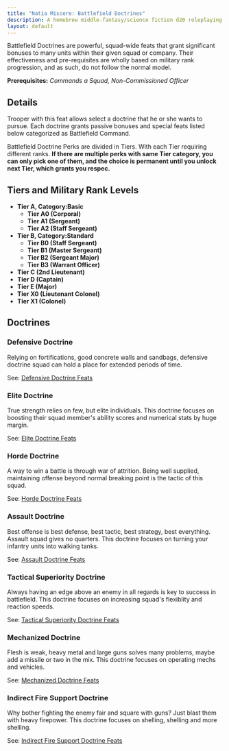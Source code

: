 ```yaml
---
title: "Natia Miscere: Battlefield Doctrines"
description: A homebrew middle-fantasy/science fiction d20 roleplaying game system based on Pathfinder
layout: default
---
```


Battlefield Doctrines are powerful, squad-wide feats that grant significant bonuses to many units within their given squad or company. Their effectiveness and pre-requisites are wholly based on military rank progression, and as such, do not follow the normal model.

**Prerequisites:** *Commands a Squad, Non-Commissioned Officer*

## Details

Trooper with this feat allows select a doctrine that he or she wants to pursue. Each doctrine grants passive bonuses and special feats listed below categorized as Battlefield Command.

Battlefield Doctrine Perks are divided in Tiers. With each Tier requiring different ranks. **If there are multiple perks with same Tier category, you can only pick one of them, and the choice is permanent until you unlock next Tier, which grants you respec.**

## Tiers and Military Rank Levels

+ **Tier A, Category:Basic**
  + **Tier A0 (Corporal)**
  + **Tier A1 (Sergeant)**
  + **Tier A2 (Staff Sergeant)**
+ **Tier B, Category:Standard**
  + **Tier B0 (Staff Sergeant)**
  + **Tier B1 (Master Sergeant)**
  + **Tier B2 (Sergeant Major)**
  + **Tier B3 (Warrant Officer)**
+ **Tier C (2nd Lieutenant)**
+ **Tier D (Captain)**
+ **Tier E (Major)**
+ **Tier X0 (Lieutenant Colonel)**
+ **Tier X1 (Colonel)**

## Doctrines

### **Defensive Doctrine**

Relying on fortifications, good concrete walls and sandbags, defensive doctrine squad can hold a place for extended periods of time.

See: [Defensive Doctrine Feats](/feats/first-layer/trooper/doctrines/defensive)

### **Elite Doctrine**

True strength relies on few, but elite individuals. This doctrine focuses on boosting their squad member's ability scores and numerical stats by huge margin.

See: [Elite Doctrine Feats](/feats/first-layer/trooper/doctrines/elite)

### **Horde Doctrine**

A way to win a battle is through war of attrition. Being well supplied, maintaining offense beyond normal breaking point is the tactic of this squad.

See: [Horde Doctrine Feats](/feats/first-layer/trooper/doctrines/horde)

### **Assault Doctrine**

Best offense is best defense, best tactic, best strategy, best everything. Assault squad gives no quarters. This doctrine focuses on turning your infantry units into walking tanks.

See: [Assault Doctrine Feats](/feats/first-layer/trooper/doctrines/assault)

### **Tactical Superiority Doctrine**

Always having an edge above an enemy in all regards is key to success in battlefield. This doctrine focuses on increasing squad's flexiblity and reaction speeds.

See: [Tactical Superiority Doctrine Feats](/feats/first-layer/trooper/doctrines/tactical-superiority)

### **Mechanized Doctrine**

Flesh is weak, heavy metal and large guns solves many problems, maybe add a missile or two in the mix. This doctrine focuses on operating mechs and vehicles.

See: [Mechanized Doctrine Feats](/feats/first-layer/trooper/doctrines/mechanized)

### **Indirect Fire Support Doctrine**

Why bother fighting the enemy fair and square with guns? Just blast them with heavy firepower. This doctrine focuses on shelling, shelling and more shelling.

See: [Indirect Fire Support Doctrine Feats](/feats/first-layer/trooper/doctrines/indirect-fire-support)